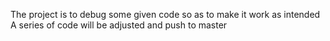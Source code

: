 
The project is to debug some given code so as to make it work as intended
A series of code will be adjusted and push to master
